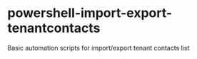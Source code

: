# powershell-import-export-tenantcontacts
Basic automation scripts for import/export tenant contacts list
